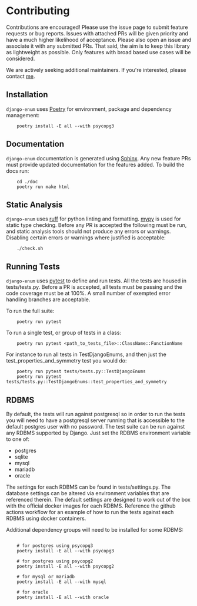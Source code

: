 # Contributing

Contributions are encouraged! Please use the issue page to submit feature requests or bug reports. Issues with attached PRs will be given priority and have a much higher likelihood of acceptance. Please also open an issue and associate it with any submitted PRs. That said, the aim is to keep this library as lightweight as possible. Only features with broad based use cases will be considered.

We are actively seeking additional maintainers. If you're interested, please contact [me](https://github.com/bckohan).


## Installation

`django-enum` uses [Poetry](https://python-poetry.org/) for environment, package and dependency management:

```console
    poetry install -E all --with psycopg3
```

## Documentation

`django-enum` documentation is generated using [Sphinx](https://www.sphinx-doc.org). Any new feature PRs must provide updated documentation for the features added. To build the docs run:

```console
    cd ./doc
    poetry run make html
```

## Static Analysis

`django-enum` uses [ruff](https://docs.astral.sh/ruff) for python linting and formatting. [mypy](http://mypy-lang.org) is used for static type checking. Before any PR is accepted the following must be run, and static analysis tools should not produce any errors or warnings. Disabling certain errors or warnings where justified is acceptable:

```console
    ./check.sh
```


## Running Tests

`django-enum` uses [pytest](https://docs.pytest.org/) to define and run tests. All the tests are housed in tests/tests.py. Before a PR is accepted, all tests must be passing and the code coverage must be at 100%. A small number of exempted error handling branches are acceptable.

To run the full suite:

```console
    poetry run pytest
```

To run a single test, or group of tests in a class:

```console
    poetry run pytest <path_to_tests_file>::ClassName::FunctionName
```

For instance to run all tests in TestDjangoEnums, and then just the
test_properties_and_symmetry test you would do:

```console
    poetry run pytest tests/tests.py::TestDjangoEnums
    poetry run pytest tests/tests.py::TestDjangoEnums::test_properties_and_symmetry
```

## RDBMS

By default, the tests will run against postgresql so in order to run the tests you will need to have a postgresql server running that is accessible to the default postgres user with no password. The test suite can be run against any RDBMS supported by Django. Just set the RDBMS environment variable to one of:

  * postgres
  * sqlite
  * mysql
  * mariadb
  * oracle

The settings for each RDBMS can be found in tests/settings.py. The database settings can be altered via environment variables that are referenced therein. The default settings are designed to work out of the box with the official docker images for each RDBMS. Reference the github actions workflow for an example of how to run the tests against each RDBMS using docker containers.

Additional dependency groups will need to be installed for some RDBMS:

```console

    # for postgres using psycopg3
    poetry install -E all --with psycopg3

    # for postgres using psycopg2
    poetry install -E all --with psycopg2

    # for mysql or mariadb
    poetry install -E all --with mysql

    # for oracle
    poetry install -E all --with oracle
```